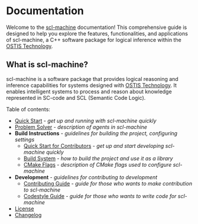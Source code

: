 # Documentation

Welcome to the [scl-machine](https://github.com/ostis-ai/scl-machine) documentation! This comprehensive guide is designed to help you explore the features, functionalities, and applications of scl-machine, a C++ software package for logical inference within the [OSTIS Technology](https://github.com/ostis-ai).

## What is scl-machine?  

scl-machine is a software package that provides logical reasoning and inference capabilities for systems designed with [OSTIS Technology](https://github.com/ostis-ai). It enables intelligent systems to process and reason about knowledge represented in SC-code and SCL (Semantic Code Logic).

Table of contents:

- [Quick Start](quick_start.md) - *get up and running with scl-machine quickly*
- [Problem Solver](main.pdf) - *description of agents in scl-machine*
- **Build Instructions** - *guidelines for building the project, configuring settings*
    * [Quick Start for Contributors](build/quick_start.md) - *get up and start developing scl-machine quickly*
    * [Build System](build/build_system.md) - *how to build the project and use it as a library*
    * [CMake Flags](build/cmake_flags.md) - *description of CMake flags used to configure scl-machine*
- **Development** - *guidelines for contributing to development*
    * [Contributing Guide](CONTRIBUTING.md) - *guide for those who wants to make contribution to scl-machine*
    * [Codestyle Guide](https://ostis-ai.github.io/sc-machine/dev/codestyle/) - *guide for those who wants to write code for scl-machine*
- [License](https://github.com/ostis-ai/scl-machine/blob/main/LICENSE)
- [Changelog](changelog.md)
